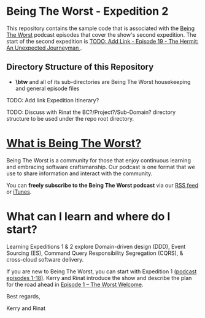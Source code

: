 # Being The Worst - Expedition 2 #

This repository contains the sample code that is associated with the [Being The Worst](http://beingtheworst.com) podcast episodes that cover the show's second expedition.  The start of the second expedition is [TODO: Add Link - Episode 19 - The Hermit: An Unexpected Journeyman ](http://beingtheworst.com).

## Directory Structure of this Repository ##


- **\btw** and all of its sub-directories are Being The Worst housekeeping and general episode files

TODO: Add link Expedition Itinerary?

TODO: Discuss with Rinat the BC?/Project?/Sub-Domain? directory structure to be used under the repo root directory.


# [What is Being The Worst?](http://beingtheworst.com/about) #

Being The Worst is a community for those that enjoy continuous learning and embracing software craftsmanship.  Our podcast is one format that we use to share information and interact with the community.

You can **freely subscribe to the Being The Worst podcast** via our [RSS feed](http://feeds.feedburner.com/beingtheworst) or [iTunes](http://itunes.apple.com/us/podcast/being-the-worst/id554597082).

# What can I learn and where do I start? #

Learning Expeditions 1 & 2 explore Domain-driven design (DDD), Event Sourcing (ES), Command Query Responsibility Segregation (CQRS), & cross-cloud software delivery.

If you are new to Being The Worst, you can start with Expedition 1 [(podcast episodes 1-18)](http://beingtheworst.com/category/podcasts).  Kerry and Rinat introduce the show and describe the plan for the road ahead in [Episode 1 – The Worst Welcome](http://beingtheworst.com/2012/episode-1-the-worst-welcome).


Best regards,

Kerry and Rinat